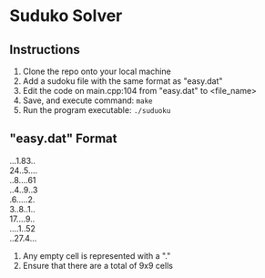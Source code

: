 # Suduko Solver

## Instructions
1. Clone the repo onto your local machine
2. Add a sudoku file with the same format as "easy.dat"
3. Edit the code on main.cpp:104 from "easy.dat" to <file_name>
4. Save, and execute command: `make`
5. Run the program executable: `./suduoku`

## "easy.dat" Format
...1.83..  
24..5....  
..8....61  
..4..9..3  
.6.....2.  
3..8..1..  
17....9..  
....1..52  
..27.4...  

1. Any empty cell is represented with a "."
2. Ensure that there are a total of 9x9 cells
